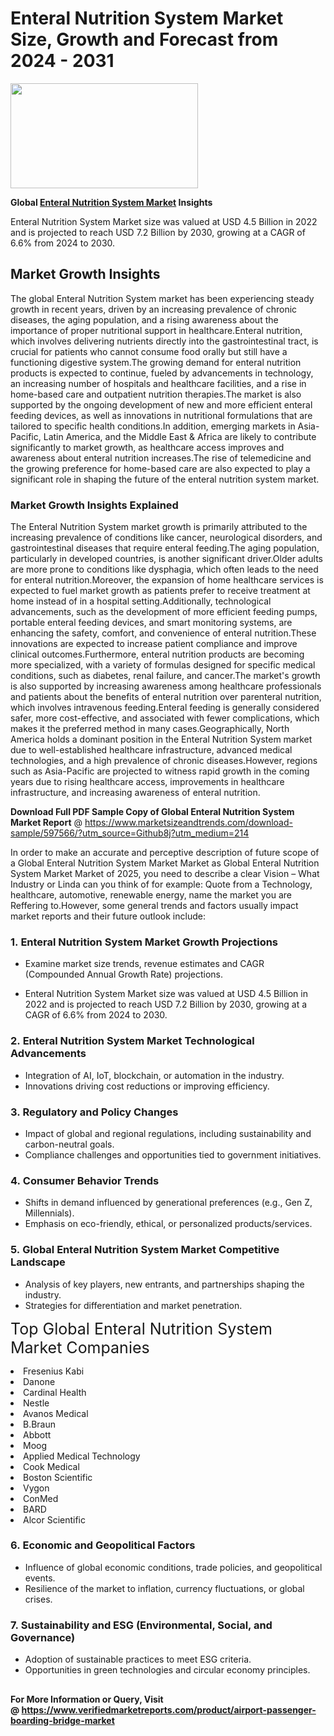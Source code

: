 <H1>Enteral Nutrition System Market Size, Growth and Forecast from 2024 - 2031</H1><img class="aligncenter size-medium wp-image-584254" src="https://thirdeyenews.in/wp-content/uploads/2024/09/Global-Market-Research-300x168.jpeg" alt="" width="300" height="168" /><p><strong>Global&nbsp;<a href="https://www.marketsizeandtrends.com/download-sample/597566/?utm_source=Github8j?utm_medium=214">Enteral Nutrition System Market</a> Insights</strong></p><p>Enteral Nutrition System Market size was valued at USD 4.5 Billion in 2022 and is projected to reach USD 7.2 Billion by 2030, growing at a CAGR of 6.6% from 2024 to 2030.</p><p><h2>Market Growth Insights</h2> The global Enteral Nutrition System market has been experiencing steady growth in recent years, driven by an increasing prevalence of chronic diseases, the aging population, and a rising awareness about the importance of proper nutritional support in healthcare.Enteral nutrition, which involves delivering nutrients directly into the gastrointestinal tract, is crucial for patients who cannot consume food orally but still have a functioning digestive system.The growing demand for enteral nutrition products is expected to continue, fueled by advancements in technology, an increasing number of hospitals and healthcare facilities, and a rise in home-based care and outpatient nutrition therapies.The market is also supported by the ongoing development of new and more efficient enteral feeding devices, as well as innovations in nutritional formulations that are tailored to specific health conditions.In addition, emerging markets in Asia-Pacific, Latin America, and the Middle East & Africa are likely to contribute significantly to market growth, as healthcare access improves and awareness about enteral nutrition increases.The rise of telemedicine and the growing preference for home-based care are also expected to play a significant role in shaping the future of the enteral nutrition system market. <h3>Market Growth Insights Explained</h3> The Enteral Nutrition System market growth is primarily attributed to the increasing prevalence of conditions like cancer, neurological disorders, and gastrointestinal diseases that require enteral feeding.The aging population, particularly in developed countries, is another significant driver.Older adults are more prone to conditions like dysphagia, which often leads to the need for enteral nutrition.Moreover, the expansion of home healthcare services is expected to fuel market growth as patients prefer to receive treatment at home instead of in a hospital setting.Additionally, technological advancements, such as the development of more efficient feeding pumps, portable enteral feeding devices, and smart monitoring systems, are enhancing the safety, comfort, and convenience of enteral nutrition.These innovations are expected to increase patient compliance and improve clinical outcomes.Furthermore, enteral nutrition products are becoming more specialized, with a variety of formulas designed for specific medical conditions, such as diabetes, renal failure, and cancer.The market's growth is also supported by increasing awareness among healthcare professionals and patients about the benefits of enteral nutrition over parenteral nutrition, which involves intravenous feeding.Enteral feeding is generally considered safer, more cost-effective, and associated with fewer complications, which makes it the preferred method in many cases.Geographically, North America holds a dominant position in the Enteral Nutrition System market due to well-established healthcare infrastructure, advanced medical technologies, and a high prevalence of chronic diseases.However, regions such as Asia-Pacific are projected to witness rapid growth in the coming years due to rising healthcare access, improvements in healthcare infrastructure, and increasing awareness of enteral nutrition.</p><p><span class=""><strong>Download Full PDF Sample Copy of Global Enteral Nutrition System Market Report</strong> @ <a href="https://www.marketsizeandtrends.com/download-sample/597566/?utm_source=Github8j?utm_medium=214" target="_blank">https://www.marketsizeandtrends.com/download-sample/597566/?utm_source=Github8j?utm_medium=214</a></span></p><p>In order to make an accurate and perceptive description of future scope of a Global&nbsp;Enteral Nutrition System Market Market as Global&nbsp;Enteral Nutrition System Market Market of 2025, you need to describe a clear Vision &ndash; What Industry or Linda can you think of for example: Quote from a Technology, healthcare, automotive, renewable energy, name the market you are Reffering to.However, some general trends and factors usually impact market reports and their future outlook include:</p><h3>1.&nbsp;<strong>Enteral Nutrition System Market Growth Projections</strong></h3><ul><li>Examine market size trends, revenue estimates and CAGR (Compounded Annual Growth Rate) projections.</li><li><p>Enteral Nutrition System Market size was valued at USD 4.5 Billion in 2022 and is projected to reach USD 7.2 Billion by 2030, growing at a CAGR of 6.6% from 2024 to 2030.</p></li></ul><h3>2.&nbsp;<strong>Enteral Nutrition System Market Technological Advancements</strong></h3><ul><li>Integration of AI, IoT, blockchain, or automation in the industry.</li><li>Innovations driving cost reductions or improving efficiency.</li></ul><h3>3.&nbsp;<strong>Regulatory and Policy Changes</strong></h3><ul><li>Impact of global and regional regulations, including sustainability and carbon-neutral goals.</li><li>Compliance challenges and opportunities tied to government initiatives.</li></ul><h3>4.&nbsp;<strong>Consumer Behavior Trends</strong></h3><ul><li>Shifts in demand influenced by generational preferences (e.g., Gen Z, Millennials).</li><li>Emphasis on eco-friendly, ethical, or personalized products/services.</li></ul><h3>5.&nbsp;<strong>Global Enteral Nutrition System Market Competitive Landscape</strong></h3><ul><li>Analysis of key players, new entrants, and partnerships shaping the industry.</li><li>Strategies for differentiation and market penetration.</li></ul><p data-pm-slice="1 1 []"><span style="color: inherit; font-family: inherit; font-size: 25px;">Top Global Enteral Nutrition System Market Companies</span></p><div class="" data-test-id=""><p><li>Fresenius Kabi</li><li> Danone</li><li> Cardinal Health</li><li> Nestle</li><li> Avanos Medical</li><li> B.Braun</li><li> Abbott</li><li> Moog</li><li> Applied Medical Technology</li><li> Cook Medical</li><li> Boston Scientific</li><li> Vygon</li><li> ConMed</li><li> BARD</li><li> Alcor Scientific</li></p></div><h3>6.&nbsp;<strong>Economic and Geopolitical Factors</strong></h3><ul><li>Influence of global economic conditions, trade policies, and geopolitical events.</li><li>Resilience of the market to inflation, currency fluctuations, or global crises.</li></ul><h3>7.&nbsp;<strong>Sustainability and ESG (Environmental, Social, and Governance)</strong></h3><ul><li>Adoption of sustainable practices to meet ESG criteria.</li><li>Opportunities in green technologies and circular economy principles.</li></ul><h2><strong style="font-size: 14px;">For More Information or Query, Visit @&nbsp;</strong><a style="background-color: #ffffff; font-size: 14px;" href="https://www.marketsizeandtrends.com/report/enteral-nutrition-system-market/" target="_blank">https://www.verifiedmarketreports.com/product/airport-passenger-boarding-bridge-market</a></h2>